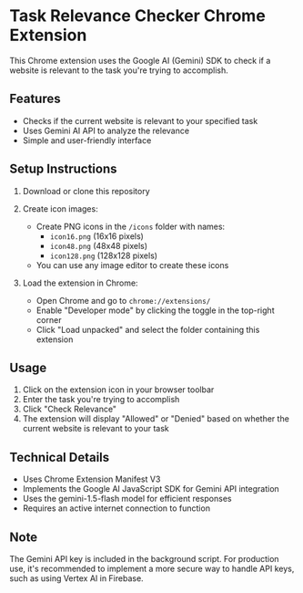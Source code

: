 # Task Relevance Checker Chrome Extension

This Chrome extension uses the Google AI (Gemini) SDK to check if a website is relevant to the task you're trying to accomplish.

## Features

- Checks if the current website is relevant to your specified task
- Uses Gemini AI API to analyze the relevance
- Simple and user-friendly interface

## Setup Instructions

1. Download or clone this repository
2. Create icon images:
   - Create PNG icons in the `/icons` folder with names:
     - `icon16.png` (16x16 pixels)
     - `icon48.png` (48x48 pixels)
     - `icon128.png` (128x128 pixels)
   - You can use any image editor to create these icons

3. Load the extension in Chrome:
   - Open Chrome and go to `chrome://extensions/`
   - Enable "Developer mode" by clicking the toggle in the top-right corner
   - Click "Load unpacked" and select the folder containing this extension

## Usage

1. Click on the extension icon in your browser toolbar
2. Enter the task you're trying to accomplish
3. Click "Check Relevance"
4. The extension will display "Allowed" or "Denied" based on whether the current website is relevant to your task

## Technical Details

- Uses Chrome Extension Manifest V3
- Implements the Google AI JavaScript SDK for Gemini API integration
- Uses the gemini-1.5-flash model for efficient responses
- Requires an active internet connection to function

## Note

The Gemini API key is included in the background script. For production use, it's recommended to implement a more secure way to handle API keys, such as using Vertex AI in Firebase. 